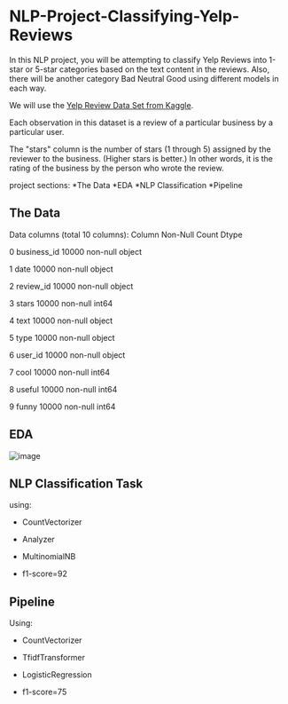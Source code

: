 # NLP-Project-Classifying-Yelp-Reviews

In this NLP project, you will be attempting to classify Yelp Reviews into 1-star or 5-star categories based on the text content in the reviews. Also, there will be another category Bad Neutral Good using different models in each way.

We will use the [Yelp Review Data Set from Kaggle](https://www.kaggle.com/c/yelp-recsys-2013).

Each observation in this dataset is a review of a particular business by a particular user.

The "stars" column is the number of stars (1 through 5) assigned by the reviewer to the business. (Higher stars is better.) In other words, it is the rating of the business by the person who wrote the review.

project sections:
*The Data
*EDA
*NLP Classification
*Pipeline

## The Data

Data columns (total 10 columns):
     Column       Non-Null Count  Dtype 
     
 0   business_id  10000 non-null  object
 
 1   date         10000 non-null  object
 
 2   review_id    10000 non-null  object
 
 3   stars        10000 non-null  int64
 
 4   text         10000 non-null  object
 
 5   type         10000 non-null  object
 
 6   user_id      10000 non-null  object
 
 7   cool         10000 non-null  int64
 
 8   useful       10000 non-null  int64
 
 9   funny        10000 non-null  int64 
 
## EDA
 
 ![image](https://user-images.githubusercontent.com/121250443/222241494-69c07f13-22e1-4cee-934f-87333147324e.png)
 
## NLP Classification Task

using:
* CountVectorizer
* Analyzer
* MultinomialNB

* f1-score=92

## Pipeline

Using:
* CountVectorizer
* TfidfTransformer
* LogisticRegression

* f1-score=75
